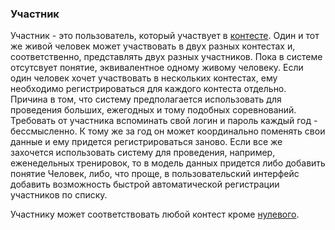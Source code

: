 ### Участник ###
Участник - это пользователь, который участвует в [контесте](Contest.md). Один и тот же живой человек может участвовать в двух разных контестах и, соответственно, представлять двух разных участников.
Пока в системе отсутсвует понятие, эквивалентное одному живому человеку. Если один человек хочет участвовать в нескольких контестах, ему необходимо регистрироваться для каждого контеста отдельно. Причина в том, что систему предполагается использовать для проведения больших, ежегодных и тому подобных соревнований. Требовать от участника вспоминать свой логин и пароль каждый год - бессмысленно. К тому же за год он может координально поменять свои данные и ему придется регистрироваться заново. Если все же захочется использовать систему для проведения, например, еженедельных тренировок, то в модель данных придется либо добавить понятие Человек, либо, что проще, в пользовательский интерфейс добавить возможность быстрой автоматической регистрации участников по списку.

Участнику может соответствовать любой контест кроме [нулевого](ZeroContest.md).